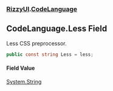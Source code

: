 ### [RizzyUI](RizzyUI 'RizzyUI').[CodeLanguage](RizzyUI.CodeLanguage 'RizzyUI.CodeLanguage')

## CodeLanguage.Less Field

Less CSS preprocessor.

```csharp
public const string Less = less;
```

#### Field Value
[System.String](https://docs.microsoft.com/en-us/dotnet/api/System.String 'System.String')